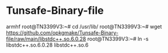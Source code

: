 # Tunsafe-Binary-file

armhf 
root@TN3399V3:~# cd /usr/lib/
root@TN3399V3:~# wget https://github.com/opkgmake/Tunsafe-Binary-file/raw/main/libstdc++.so.6.0.28
root@TN3399V3:~# ln -s libstdc++.so.6.0.28 libstdc++.so.6
